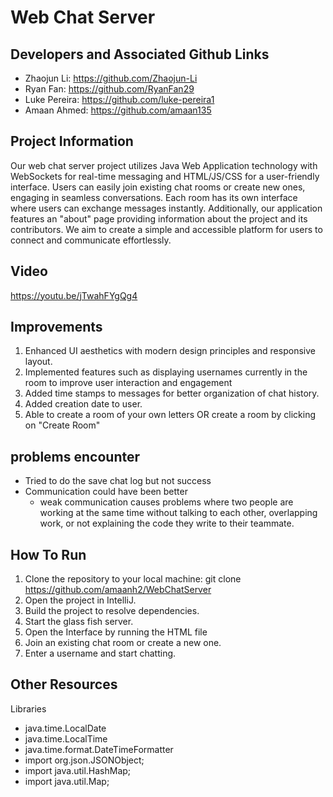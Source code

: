 # Web Chat Server

## Developers and Associated Github Links
-	Zhaojun Li: https://github.com/Zhaojun-Li
-	Ryan Fan: https://github.com/RyanFan29
-	Luke Pereira: https://github.com/luke-pereira1
-	Amaan Ahmed: https://github.com/amaan135

## Project Information
Our web chat server project utilizes Java Web Application technology with WebSockets for real-time messaging and HTML/JS/CSS for a user-friendly interface. Users can easily join existing chat rooms or create new ones, engaging in seamless conversations. Each room has its own interface where users can exchange messages instantly. Additionally, our application features an "about" page providing information about the project and its contributors. We aim to create a simple and accessible platform for users to connect and communicate effortlessly.

## Video

https://youtu.be/jTwahFYgQg4

## Improvements
1. Enhanced UI aesthetics with modern design principles and responsive layout.
2. Implemented features such as displaying usernames currently in the room to improve user interaction and engagement
3. Added time stamps  to messages for better organization of chat history.
4. Added creation date to user.
5. Able to create a room of your own letters OR create a room by clicking on "Create Room"

## problems encounter
- Tried to do the save chat log but not success
- Communication could have been better
  - weak communication causes problems where two people are working at the same time without talking to each other, overlapping work, or not explaining the code they write to their teammate.

## How To Run
1. Clone the repository to your local machine: git clone https://github.com/amaanh2/WebChatServer
2. Open the project in IntelliJ.
3. Build the project to resolve dependencies.
4. Start the glass fish server.
5. Open the Interface by running the HTML file
6. Join an existing chat room  or create a new one.
7. Enter a username and start chatting.

## Other Resources
Libraries
- java.time.LocalDate
- java.time.LocalTime
- java.time.format.DateTimeFormatter
- import org.json.JSONObject;
- import java.util.HashMap;
- import java.util.Map;
